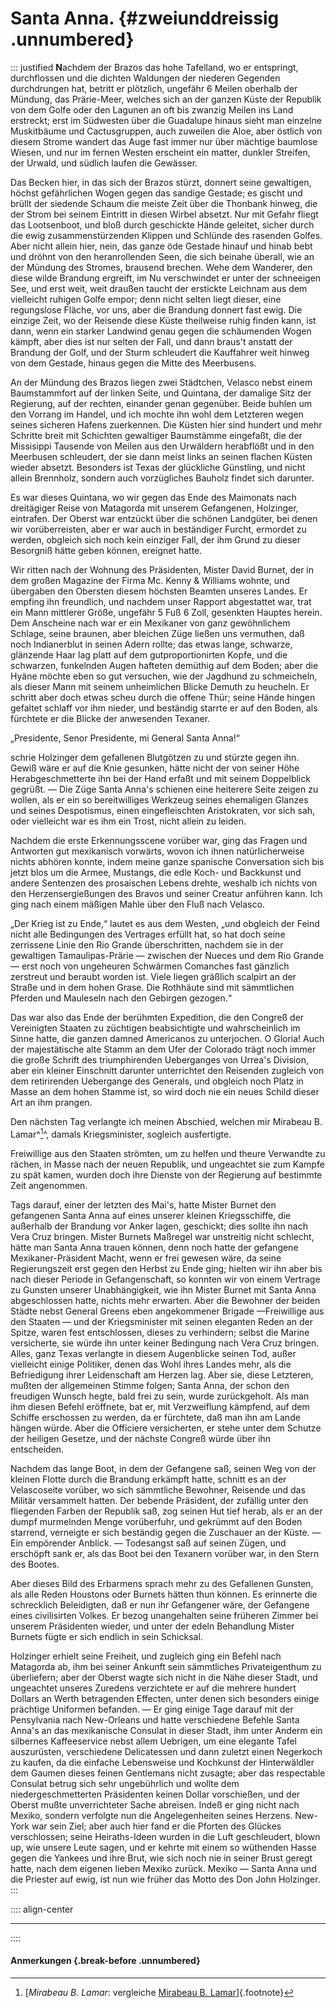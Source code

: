 # Santa Anna. {#zweiunddreissig .unnumbered}

::: justified
**N**achdem der Brazos das hohe Tafelland, wo er entspringt, durchflossen und die
dichten Waldungen der niederen Gegenden durchdrungen hat, betritt er plötzlich,
ungefähr 6 Meilen oberhalb der Mündung, das Prärie-Meer, welches sich an der
ganzen Küste der Republik von dem Golfe oder den Lagunen an oft bis zwanzig
Meilen ins Land erstreckt; erst im Südwesten über die Guadalupe hinaus sieht man
einzelne Muskitbäume und Cactusgruppen, auch zuweilen die Aloe, aber östlich von
diesem Strome wandert das Auge fast immer nur über mächtige baumlose Wiesen, und
nur im fernen Westen erscheint ein matter, dunkler Streifen, der Urwald, und
südlich laufen die Gewässer.

Das Becken hier, in das sich der Brazos stürzt, donnert seine gewaltigen, höchst
gefährlichen Wogen gegen das sandige Gestade; es gischt und brüllt der siedende
Schaum die meiste Zeit über die Thonbank hinweg, die der Strom bei seinem
Eintritt in diesen Wirbel absetzt. Nur mit Gefahr fliegt das Lootsenboot, und
bloß durch geschickte Hände geleitet, sicher durch die ewig zusammenstürzenden
Klippen und Schlünde des rasenden Golfes. Aber nicht allein hier, nein, das
ganze öde Gestade hinauf und hinab bebt und dröhnt von den heranrollenden Seen,
die sich beinahe überall, wie an der Mündung des Stromes, brausend brechen. Wehe
dem Wanderer, den diese wilde Brandung ergreift, im Nu verschwindet er unter der
schneeigen See, und erst weit, weit draußen taucht der erstickte Leichnam aus
dem vielleicht ruhigen Golfe empor; denn nicht selten liegt dieser, eine
regungslose Fläche, vor uns, aber die Brandung donnert fast ewig. Die einzige
Zeit, wo der Reisende diese Küste theilweise ruhig finden kann, ist dann, wenn
ein starker Landwind genau gegen die schäumenden Wogen kämpft, aber dies ist nur
selten der Fall, und dann braus't anstatt der Brandung der Golf, und der Sturm
schleudert die Kauffahrer weit hinweg von dem Gestade, hinaus gegen die Mitte
des Meerbusens.

An der Mündung des Brazos liegen zwei Städtchen, Velasco nebst einem
Baumstammfort auf der linken Seite, und Quintana, der damalige Sitz der
Regierung, auf der rechten, einander genan gegenüber. Beide buhlen um den
Vorrang im Handel, und ich mochte ihn wohl dem Letzteren wegen seines sicheren
Hafens zuerkennen. Die Küsten hier sind hundert und mehr Schritte breit mit
Schichten gewaltiger Baumstämme eingefaßt, die der Missisippi Tausende von
Meilen aus den Urwäldern herabflößt und in den Meerbusen schleudert, der sie
dann meist links an seinen flachen Küsten wieder absetzt. Besonders ist Texas
der glückliche Günstling, und nicht allein Brennholz, sondern auch vorzügliches
Bauholz findet sich darunter.

Es war dieses Quintana, wo wir gegen das Ende des Maimonats nach dreitägiger
Reise von Matagorda mit unserem Gefangenen, Holzinger, eintrafen. Der Oberst war
entzückt über die schönen Landgüter, bei denen wir vorüberreisten, aber er war
auch in beständiger Furcht, ermordet zu werden, obgleich sich noch kein einziger
Fall, der ihm Grund zu dieser Besorgniß hätte geben können, ereignet hatte.

Wir ritten nach der Wohnung des Präsidenten, Mister David Burnet, der in dem
großen Magazine der Firma Mc. Kenny & Williams wohnte, und übergaben den
Obersten diesem höchsten Beamten unseres Landes. Er empfing ihn freundlich, und
nachdem unser Rapport abgestattet war, trat ein Mann mittlerer Größe, ungefähr 5
Fuß 6 Zoll, gesenkten Hauptes herein. Dem Anscheine nach war er ein Mexikaner
von ganz gewöhnlichem Schlage, seine braunen, aber bleichen Züge ließen uns
vermuthen, daß noch Indianerblut in seinen Adern rollte; das etwas lange,
schwarze, glänzende Haar lag platt auf dem gutproportionirten Kopfe, und die
schwarzen, funkelnden Augen hafteten demüthig auf dem Boden; aber die Hyäne
möchte eben so gut versuchen, wie der Jagdhund zu schmeicheln, als dieser Mann
mit seinem unheimlichen Blicke Demuth zu heucheln. Er schritt aber doch etwas
scheu durch die offene Thür; seine Hände hingen gefaltet schlaff vor ihm nieder,
und beständig starrte er auf den Boden, als fürchtete er die Blicke der
anwesenden Texaner.

„Presidente, Senor Presidente, mi General Santa Anna!“

schrie Holzinger dem gefallenen Blutgötzen zu und stürzte gegen ihn. Gewiß wäre
er auf die Knie gesunken, hätte nicht der von seiner Höhe Herabgeschmetterte ihn
bei der Hand erfaßt und mit seinem Doppelblick gegrüßt. — Die Züge Santa Anna's
schienen eine heiterere Seite zeigen zu wollen, als er ein so bereitwilliges
Werkzeug seines ehemaligen Glanzes und seines Despotismus, einen eingefleischten
Aristokraten, vor sich sah, oder vielleicht war es ihm ein Trost, nicht allein
zu leiden.

Nachdem die erste Erkennungsscene vorüber war, ging das Fragen und Antworten gut
mexikanisch vorwärts, wovon ich ihnen natürlicherweise nichts abhören konnte,
indem meine ganze spanische Conversation sich bis jetzt blos um die Armee,
Mustangs, die edle Koch- und Backkunst und andere Sentenzen des prosaischen
Lebens drehte, weshalb ich nichts von den Herzensergießungen des Bravos und
seiner Creatur anführen kann. Ich ging nach einem mäßigen Mahle über den Fluß
nach Velasco.

„Der Krieg ist zu Ende,“ lautet es aus dem Westen, „und obgleich der Feind nicht
alle Bedingungen des Vertrages erfüllt hat, so hat doch seine zerrissene Linie
den Rio Grande überschritten, nachdem sie in der gewaltigen Tamaulipas-Prärie —
zwischen der Nueces und dem Rio Grande — erst noch von ungeheuren Schwärmen
Comanches fast gänzlich zerstreut und beraubt worden ist. Viele liegen gräßlich
scalpirt an der Straße und in dem hohen Grase. Die Rothhäute sind mit
sämmtlichen Pferden und Mauleseln nach den Gebirgen gezogen.“

Das war also das Ende der berühmten Expedition, die den Congreß der Vereinigten
Staaten zu züchtigen beabsichtigte und wahrscheinlich im Sinne hatte, die ganzen
damned Americanos zu unterjochen. O Gloria! Auch der majestätische alte Stamm an
dem Ufer der Colorado trägt noch immer die große Schrift des triumphirenden
Ueberganges von Urrea's Division, aber ein kleiner Einschnitt darunter
unterrichtet den Reisenden zugleich von dem retirirenden Uebergange des
Generals, und obgleich noch Platz in Masse an dem hohen Stamme ist, so wird doch
nie ein neues Schild dieser Art an ihm prangen.

Den nächsten Tag verlangte ich meinen Abschied, welchen mir Mirabeau B. Lamar^[^3201]^,
damals Kriegsminister, sogleich ausfertigte.

Freiwillige aus den Staaten strömten, um zu helfen und theure Verwandte zu
rächen, in Masse nach der neuen Republik, und ungeachtet sie zum Kampfe zu spät
kamen, wurden doch ihre Dienste von der Regierung auf bestimmte Zeit angenommen.

Tags darauf, einer der letzten des Mai's, hatte Mister Burnet den gefangenen
Santa Anna auf eines unserer kleinen Kriegsschiffe, die außerhalb der Brandung
vor Anker lagen, geschickt; dies sollte ihn nach Vera Cruz bringen. Mister
Burnets Maßregel war unstreitig nicht schlecht, hätte man Santa Anna trauen
können, denn noch hatte der gefangene Mexikaner-Präsident Macht, wenn er frei
gewesen wäre, da seine Regierungszeit erst gegen den Herbst zu Ende ging;
hielten wir ihn aber bis nach dieser Periode in Gefangenschaft, so konnten wir
von einem Vertrage zu Gunsten unserer Unabhängigkeit, wie ihn Mister Burnet mit
Santa Anna abgeschlossen hatte, nichts mehr erwarten. Aber die Bewohner der
beiden Städte nebst General Greens eben angekommener Brigade —Freiwillige aus
den Staaten — und der Kriegsminister mit seinen eleganten Reden an der Spitze,
waren fest entschlossen, dieses zu verhindern; selbst die Marine versicherte,
sie würde ihn unter keiner Bedingung nach Vera Cruz bringen. Alles, ganz Texas
verlangte in diesem Augenblicke seinen Tod, außer vielleicht einige Politiker,
denen das Wohl ihres Landes mehr, als die Befriedigung ihrer Leidenschaft am
Herzen lag. Aber sie, diese Letzteren, mußten der allgemeinen Stimme folgen;
Santa Anna, der schon den freudigen Wunsch hegte, bald frei zu sein, wurde
zurückgeholt. Als man ihm diesen Befehl eröffnete, bat er, mit Verzweiflung
kämpfend, auf dem Schiffe erschossen zu werden, da er fürchtete, daß man ihn am
Lande hängen würde. Aber die Officiere versicherten, er stehe unter dem Schutze
der heiligen Gesetze, und der nächste Congreß würde über ihn entscheiden.

Nachdem das lange Boot, in dem der Gefangene saß, seinen Weg von der kleinen
Flotte durch die Brandung erkämpft hatte, schnitt es an der Velascoseite
vorüber, wo sich sämmtliche Bewohner, Reisende und das Militär versammelt
hatten. Der bebende Präsident, der zufällig unter den fliegenden Farben der
Republik saß, zog seinen Hut tief herab, als er an der dumpf murmelnden Menge
vorüberfuhr, und gekrümmt auf den Boden starrend, verneigte er sich beständig
gegen die Zuschauer an der Küste. — Ein empörender Anblick. — Todesangst saß auf
seinen Zügen, und erschöpft sank er, als das Boot bei den Texanern vorüber war,
in den Stern des Bootes.

Aber dieses Bild des Erbarmens sprach mehr zu des Gefallenen Gunsten, als alle
Reden Houstons oder Burnets hätten thun können. Es erinnerte die schrecklich
Beleidigten, daß er nun ihr Gefangener wäre, der Gefangene eines civilisirten
Volkes. Er bezog unangehalten seine früheren Zimmer bei unserem Präsidenten
wieder, und unter der edeln Behandlung Mister Burnets fügte er sich endlich in
sein Schicksal.

Holzinger erhielt seine Freiheit, und zugleich ging ein Befehl nach Matagorda
ab, ihm bei seiner Ankunft sein sämmtliches Privateigenthum zu überliefern; aber
der Oberst wagte sich nicht in die Nähe dieser Stadt, und ungeachtet unseres
Zuredens verzichtete er auf die mehrere hundert Dollars an Werth betragenden
Effecten, unter denen sich besonders einige prächtige Uniformen befanden. — Er
ging einige Tage darauf mit der Pensylvania nach New-Orleans und hatte
verschiedene Befehle Santa Anna's an das mexikanische Consulat in dieser Stadt,
ihm unter Anderm ein silbernes Kaffeeservice nebst allem Uebrigen, um eine
elegante Tafel auszurüsten, verschiedene Delicatessen und dann zuletzt einen
Negerkoch zu kaufen, da die einfache Lebensweise und Kochkunst der Hinterwäldler
dem Gaumen dieses feinen Gentlemans nicht zusagte; aber das respectable Consulat
betrug sich sehr ungebührlich und wollte dem niedergeschmetterten Präsidenten
keinen Dollar vorschießen, und der Oberst mußte unverrichteter Sache abreisen.
Indeß er ging nicht nach Mexiko, sondern verfolgte nun die Angelegenheiten
seines Herzens. New-York war sein Ziel; aber auch hier fand er die Pforten des
Glückes verschlossen; seine Heiraths-Ideen wurden in die Luft geschleudert,
blown up, wie unsere Leute sagen, und er kehrte mit einem so wüthenden Hasse
gegen die Yankees und ihre Brut, wie sich noch nie in seiner Brust geregt hatte,
nach dem eigenen lieben Mexiko zurück. Mexiko — Santa Anna und die Priester auf
ewig, ist nun wie früher das Motto des Don John Holzinger.
:::

:::: align-center
****
::::

#### **Anmerkungen** {.break-before .unnumbered}

[^3201]: [*Mirabeau B. Lamar*: vergleiche [Mirabeau B. Lamar](https://en.wikipedia.org/wiki/Mirabeau_B._Lamar)]{.footnote}
